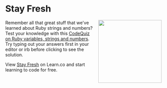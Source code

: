 # Stay Fresh

<img src="https://s3.amazonaws.com/after-school-assets/strings.jpg" align="right" width="200" hspace="10">

Remember all that great stuff that we've learned about Ruby strings and numbers? Test your knowledge with this [CodeQuiz on Ruby variables, strings and numbers](http://www.codequizzes.com/ruby/beginner/variables-strings-numbers). Try typing out your answers first in your editor or irb before clicking to see the solution.

<p data-visibility='hidden'>View <a href='https://learn.co/lessons/hs-ruby-1-stay-fresh' title='Stay Fresh'>Stay Fresh</a> on Learn.co and start learning to code for free.</p>
